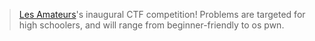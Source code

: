 > [Les Amateurs](https://amateurs.team/)'s inaugural CTF competition! Problems are targeted for high schoolers, and will range from beginner-friendly to os pwn.